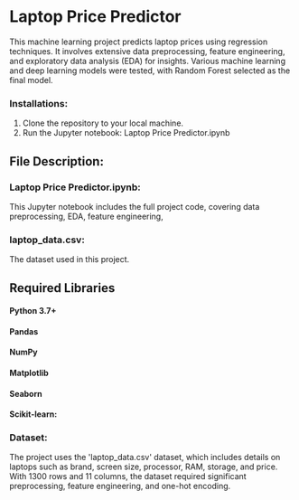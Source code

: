 
# Laptop Price Predictor

This machine learning project predicts laptop prices using regression techniques. It involves extensive data preprocessing, feature engineering, and exploratory data analysis (EDA) for insights. Various machine learning and deep learning models were tested, with Random Forest selected as the final model.

### Installations:
 
1. Clone the repository to your local machine.
2. Run the Jupyter notebook: Laptop Price Predictor.ipynb
## File Description:
### Laptop Price Predictor.ipynb:
 This Jupyter notebook includes the full project code, covering data preprocessing, EDA, feature engineering, 
### laptop_data.csv:
The dataset used in this project.

## Required Libraries
#### Python 3.7+
#### Pandas
#### NumPy
#### Matplotlib
#### Seaborn
#### Scikit-learn:

### Dataset: 
The project uses the 'laptop_data.csv' dataset, which includes details on laptops such as brand, screen size, processor, RAM, storage, and price. With 1300 rows and 11 columns, the dataset required significant preprocessing, feature engineering, and one-hot encoding.
